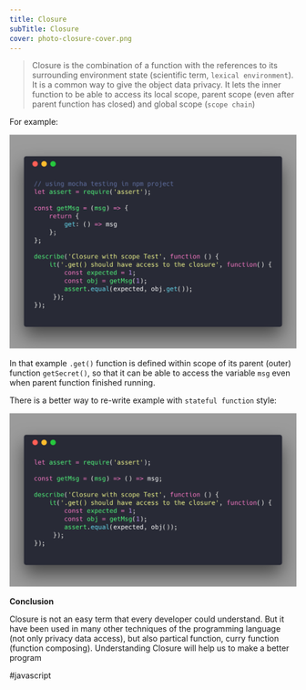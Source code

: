 ```yaml
---
title: Closure
subTitle: Closure
cover: photo-closure-cover.png
---
```


> Closure is the combination of a function with the references to its surrounding environment state (scientific term, `lexical environment`). It is a common way to give the object data privacy. It lets the inner function to be able to access its local scope, parent scope (even after parent function has closed) and global scope (`scope chain`)  

For example:

![](./photo-closure1-page.png)


In that example `.get()` function is defined within scope of its parent (outer) function `getSecret()`, so that it can be able to access the variable `msg` even when parent function finished running. 

There is a better way to re-write example with `stateful function` style:

![](./photo-closure2-page.png)

**Conclusion**

Closure is not an easy term that every developer could understand. But it have been used in many other techniques of the programming language (not only privacy data access), but also partical function, curry function (function composing). Understanding Closure will help us to make a better program

#javascript